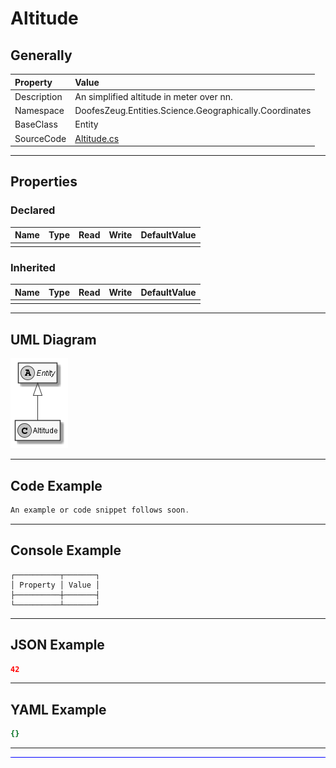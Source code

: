 ﻿# Altitude

## Generally

|Property|Value|
|:-|:-|
|Description|An simplified altitude in meter over nn.|
|Namespace|DoofesZeug.Entities.Science.Geographically.Coordinates|
|BaseClass|Entity|
|SourceCode|[Altitude.cs](../../../../DoofesZeug.Library/Src/Entities/Science/Geographically/Coordinates/Altitude.cs)|

---

## Properties

### Declared

|Name|Type|Read|Write|DefaultValue|
|:---|:---|:--:|:---:|:-----------|
|    |    |    |     |            |

### Inherited

|Name|Type|Read|Write|DefaultValue|
|:---|:---|:--:|:---:|:-----------|
|    |    |    |     |            |

---

## UML Diagram

![Altitude.png](./Altitude.png "Altitude")

---

## Code Example

```cs
An example or code snippet follows soon.
```

---

## Console Example

```console
┌──────────┬───────┐
│ Property │ Value │
├──────────┼───────┤
└──────────┴───────┘
```

---

## JSON Example

```json
42
```

---

## YAML Example

```yaml
{}
```

---

<hr style="background: blue;" />
